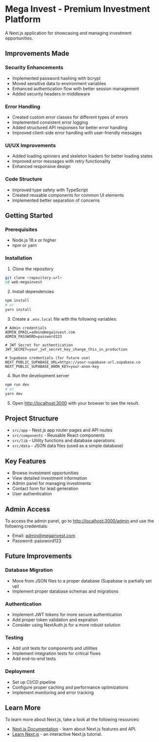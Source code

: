 # Mega Invest - Premium Investment Platform

A Next.js application for showcasing and managing investment opportunities.

## Improvements Made

### Security Enhancements
- Implemented password hashing with bcrypt
- Moved sensitive data to environment variables
- Enhanced authentication flow with better session management
- Added security headers in middleware

### Error Handling
- Created custom error classes for different types of errors
- Implemented consistent error logging
- Added structured API responses for better error handling
- Improved client-side error handling with user-friendly messages

### UI/UX Improvements
- Added loading spinners and skeleton loaders for better loading states
- Improved error messages with retry functionality
- Enhanced responsive design

### Code Structure
- Improved type safety with TypeScript
- Created reusable components for common UI elements
- Implemented better separation of concerns

## Getting Started

### Prerequisites
- Node.js 18.x or higher
- npm or yarn

### Installation

1. Clone the repository
```bash
git clone <repository-url>
cd web-megainvest
```

2. Install dependencies
```bash
npm install
# or
yarn install
```

3. Create a `.env.local` file with the following variables:
```
# Admin credentials
ADMIN_EMAIL=admin@megainvest.com
ADMIN_PASSWORD=password123

# JWT Secret for authentication
JWT_SECRET=your_jwt_secret_key_change_this_in_production

# Supabase credentials (for future use)
NEXT_PUBLIC_SUPABASE_URL=https://your-supabase-url.supabase.co
NEXT_PUBLIC_SUPABASE_ANON_KEY=your-anon-key
```

4. Run the development server
```bash
npm run dev
# or
yarn dev
```

5. Open [http://localhost:3000](http://localhost:3000) with your browser to see the result.

## Project Structure

- `src/app` - Next.js app router pages and API routes
- `src/components` - Reusable React components
- `src/lib` - Utility functions and database operations
- `src/data` - JSON data files (used as a simple database)

## Key Features

- Browse investment opportunities
- View detailed investment information
- Admin panel for managing investments
- Contact form for lead generation
- User authentication

## Admin Access

To access the admin panel, go to [http://localhost:3000/admin](http://localhost:3000/admin) and use the following credentials:
- Email: admin@megainvest.com
- Password: password123

## Future Improvements

### Database Migration
- Move from JSON files to a proper database (Supabase is partially set up)
- Implement proper database schemas and migrations

### Authentication
- Implement JWT tokens for more secure authentication
- Add proper token validation and expiration
- Consider using NextAuth.js for a more robust solution

### Testing
- Add unit tests for components and utilities
- Implement integration tests for critical flows
- Add end-to-end tests

### Deployment
- Set up CI/CD pipeline
- Configure proper caching and performance optimizations
- Implement monitoring and error tracking

## Learn More

To learn more about Next.js, take a look at the following resources:

- [Next.js Documentation](https://nextjs.org/docs) - learn about Next.js features and API.
- [Learn Next.js](https://nextjs.org/learn) - an interactive Next.js tutorial.
